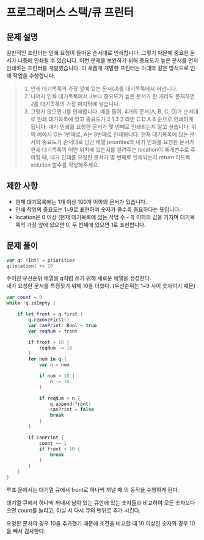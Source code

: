 # 프로그래머스 스택/큐 프린터

## 문제 설명

일반적인 프린터는 인쇄 요청이 들어온 순서대로 인쇄합니다. 그렇기 때문에 중요한 문서가 나중에 인쇄될 수 있습니다. 이런 문제를 보완하기 위해 중요도가 높은 문서를 먼저 인쇄하는 프린터를 개발했습니다. 이 새롭게 개발한 프린터는 아래와 같은 방식으로 인쇄 작업을 수행합니다.

> 1. 인쇄 대기목록의 가장 앞에 있는 문서(J)를 대기목록에서 꺼냅니다.
> 2. 나머지 인쇄 대기목록에서 J보다 중요도가 높은 문서가 한 개라도 존재하면 J를 대기목록의 가장 마지막에 넣습니다.
> 3. 그렇지 않으면 J를 인쇄합니다.
>    예를 들어, 4개의 문서(A, B, C, D)가 순서대로 인쇄 대기목록에 있고 중요도가 2 1 3 2 라면 C D A B 순으로 인쇄하게 됩니다.
>    내가 인쇄를 요청한 문서가 몇 번째로 인쇄되는지 알고 싶습니다. 위의 예에서 C는 1번째로, A는 3번째로 인쇄됩니다.
>    현재 대기목록에 있는 문서의 중요도가 순서대로 담긴 배열 priorities와 내가 인쇄를 요청한 문서가 현재 대기목록의 어떤 위치에 있는지를 알려주는 location이 매개변수로 주어질 때, 내가 인쇄를 요청한 문서가 몇 번째로 인쇄되는지 return 하도록 solution 함수를 작성해주세요.

## 제한 사항

- 현재 대기목록에는 1개 이상 100개 이하의 문서가 있습니다.
- 인쇄 작업의 중요도는 1~9로 표현하며 숫자가 클수록 중요하다는 뜻입니다.
- location은 0 이상 (현재 대기목록에 있는 작업 수 - 1) 이하의 값을 가지며 대기목록의 가장 앞에 있으면 0, 두 번째에 있으면 1로 표현합니다.

## 문제 풀이

```swift
var q: [Int] = priorities
q[location] += 10
```

주어진 우선순위 배열을 q처럼 쓰기 위해 새로운 배열을 생성한다.  
내가 요청한 문서를 특정짓기 위해 10을 더했다. (우선순위는 1~9 사이 숫자이기 때문)

```swift
var count = 0
while !q.isEmpty {

    if let front = q.first {
        q.removeFirst()
        var canPrint: Bool = true
        var reqNum = front

        if front > 10 {
            reqNum -= 10
        }
        for num in q {
            var n = num

            if num > 10 {
                n -= 10
            }

            if reqNum < n {
                q.append(front)
                canPrint = false
                break
            }
        }

        if canPrint {
            count += 1
            if front > 10 {
                break
            }
        }
    }
}
```

루프 문에서는 대기열 큐에서 front로 하나씩 꺼낼 때 의 동작을 수행하게 된다.

대기열 큐에서 하나씩 꺼내서 남아 있는 큐안에 있는 숫자들과 비교하여 모든 숫자보다 크면 count를 늘리고, 아닐 시 다시 큐의 맨뒤로 추가 시킨다.

요청한 문서의 경우 10을 추가했기 때문에 조건을 비교할 때 10 이상인 숫자의 경우 10을 빼서 검사한다.
